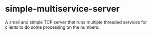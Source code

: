 # simple-multiservice-server
A small and simple TCP server that runs multiple threaded services for clients to do some processing on the numbers.
